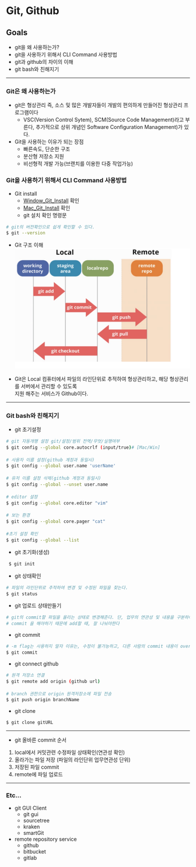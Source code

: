 # Git, Github

## Goals 
- git을 왜 사용하는가?
- git을 사용하기 위해서 CLI Command 사용방법
- git과 github의 차이의 이해 
- git bash와 친해지기

---

### Git은 왜 사용하는가
- git은 형상관리 즉, 소스 및 많은 개발자들이 개발의 편의하게 만들어진 형상관리 프로그램이다 
  - VSC(Version Control Sytem), SCM(Source Code Management)라고 부른다, 추가적으로 상위 개념인 Software Configuration Management)가 있다.
- Git을 사용하는 이유가 되는 장점 
  - 빠른속도, 단순한 구조 
  - 분산형 저장소 지원
  - 비선형적 개발 가능(브랜치를 이용한 다중 작업가능)

### Git을 사용하기 위해서 CLI Command 사용방법
- Git install
    - [Window_Git_Install](https://gitforwindows.org) 확인
    - [Mac_Git_Install](https://git-scm.com/book/ko/v2/%EC%8B%9C%EC%9E%91%ED%95%98%EA%B8%B0-Git-%EC%84%A4%EC%B9%98) 확인
    - git 설치 확인 명령문

```bash
# git의 버전확인으로 쉽게 확인할 수 있다.
$ git --version
```
- Git 구조 이해
![HEROPY](../resource/GitProcess.png) 

- Git은 Local 컴퓨터에서 파일의 라인단위로 추적하여 형상관리하고, 해당 형상관리를 서버에서 관리할 수 있도록  
지원 해주는 서비스가 Github이다.

---

### Git bash와 친해지기

- git 초기설정 
```bash
# git 자동개행 설정 git/설정/범위 전역/무엇/실행여부 
$ git config --global core.autocrlf (input/true)# [Mac/Win]  

# 사용자 이름 설정(github 계정과 동일시)
$ git config --global user.name 'userName'  

# 유저 이름 설정 삭제(github 계정과 동일시)
$ git config --global --unset user.name  

# editor 설정
$ git config --global core.editor "vim" 

# 보는 환경
$ git config --global core.pager "cat"

#초기 설정 확인
$ git config --global --list

```

- git 초기화(생성)
```bash
 $ git init
``` 
- git 상태확인
```bash
# 파일의 라인단위로 추적하여 변경 및 수정된 파일을 찾는다.
$ git status
```
- git 업로드 상태만들기
```bash
# git의 commit할 파일을 올리는 상태로 변경해준다. 단, 업무의 연관성 및 내용을 구분하여 
# commit 을 해야하기 때문에 add할 때, 잘 나눠야한다
```
- git commit
```bash
# -m flag는 사용하지 말자 이유는, 수정이 불가능하고, 다른 사람의 commit 내용이 overwrite 되기때문
$ git commit
```
- git connect github
```bash
# 원격 저장소 연결
$ git remote add origin (github url) 

# branch 권한으로 origin 원격저장소에 파일 전송
$ git push origin branchName
```
- git clone 
```bash
$ git clone gitURL 
```
---
- git 올바른 commit 순서
1. local에서 커밋관련 수정파일 상태확인(연관성 확인) 
1. 올라가는 파일 저장 (파일의 라인단위 업무연관성 단위)
1. 저장된 파일 commit 
1. remote에 파일 업로드
--- 

### Etc...
- git GUI Client 
    - git gui
    - sourcetree
    - kraken 
    - smartGit
- remote repository service
    - github
    - bitbucket
    - gitlab
